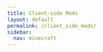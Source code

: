```yaml
---
title: Client-side Mods
layout: default
permalink: /client_side_mods/
sidebar:
  nav: minecraft
---
```

